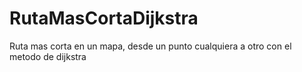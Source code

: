 # RutaMasCortaDijkstra
Ruta mas corta en un mapa, desde un punto cualquiera a otro con el metodo de dijkstra
